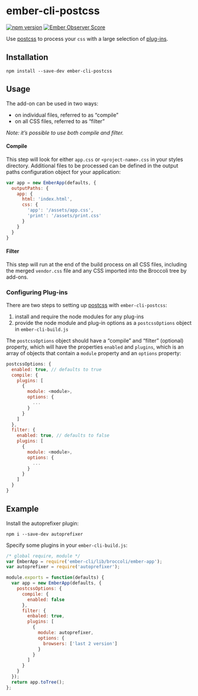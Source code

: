 # ember-cli-postcss

[![npm version](https://badge.fury.io/js/ember-cli-postcss.svg)](http://badge.fury.io/js/ember-cli-postcss)
[![Ember Observer Score](http://emberobserver.com/badges/ember-cli-postcss.svg)](http://emberobserver.com/addons/ember-cli-postcss)

Use [postcss](http://github.com/postcss/postcss) to process your `css` with a large selection of [plug-ins](https://postcss.parts).

## Installation

```shell
npm install --save-dev ember-cli-postcss
```

## Usage

The add-on can be used in two ways:

* on individual files, referred to as “compile”
* on all CSS files, referred to as “filter”

*Note: it’s possible to use both compile and filter.*

#### Compile

This step will look for either `app.css` or `<project-name>.css` in your styles directory. Additional files to be processed can be defined in the output paths configuration object for your application:

```javascript
var app = new EmberApp(defaults, {
  outputPaths: {
    app: {
      html: 'index.html',
      css: {
        'app': '/assets/app.css',
        'print': '/assets/print.css'
      }
    }
  }
}
```

#### Filter

This step will run at the end of the build process on all CSS files, including the merged `vendor.css` file and any CSS imported into the Broccoli tree by add-ons.


### Configuring Plug-ins

There are two steps to setting up [postcss](https://github.com/postcss/postcss) with `ember-cli-postcss`:

1. install and require the node modules for any plug-ins
2. provide the node module and plug-in options as a `postcssOptions` object in `ember-cli-build.js`

The `postcssOptions` object should have a “compile” and “filter” (optional) property, which will have the properties `enabled` and `plugins`, which is an array of objects that contain a `module` property and an `options` property:

```javascript
postcssOptions: {
  enabled: true, // defaults to true
  compile: {
    plugins: [
      {
        module: <module>,
        options: {
          ...
        }
      }
    ]
  },
  filter: {
    enabled: true, // defaults to false
    plugins: [
      {
        module: <module>,
        options: {
          ...
        }
      }
    ]
  }
}
```

## Example

Install the autoprefixer plugin:

```shell
npm i --save-dev autoprefixer
```

Specify some plugins in your `ember-cli-build.js`:

```javascript
/* global require, module */
var EmberApp = require('ember-cli/lib/broccoli/ember-app');
var autoprefixer = require('autoprefixer');

module.exports = function(defaults) {
  var app = new EmberApp(defaults, {
    postcssOptions: {
      compile: {
        enabled: false
      },
      filter: {
        enbaled: true,
        plugins: [
          {
            module: autoprefixer,
            options: {
              browsers: ['last 2 version']
            }
          }
        ]
      }
    }
  });
  return app.toTree();
};
```
